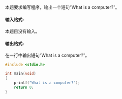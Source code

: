 本题要求编写程序，输出一个短句“What is a computer?”。

#### 输入格式:
本题目没有输入。

#### 输出格式:
在一行中输出短句“What is a computer?”。
```C
#include <stdio.h>

int main(void)
{
    printf("What is a computer?");
    return 0;
}
